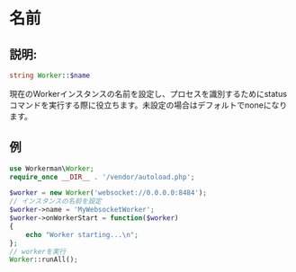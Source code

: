 # 名前

## 説明:
```php
string Worker::$name
```

現在のWorkerインスタンスの名前を設定し、プロセスを識別するためにstatusコマンドを実行する際に役立ちます。未設定の場合はデフォルトでnoneになります。

## 例

```php
use Workerman\Worker;
require_once __DIR__ . '/vendor/autoload.php';

$worker = new Worker('websocket://0.0.0.0:8484');
// インスタンスの名前を設定
$worker->name = 'MyWebsocketWorker';
$worker->onWorkerStart = function($worker)
{
    echo "Worker starting...\n";
};
// workerを実行
Worker::runAll();
```
